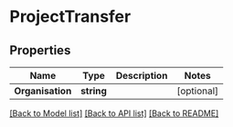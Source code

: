 # ProjectTransfer

## Properties
Name | Type | Description | Notes
------------ | ------------- | ------------- | -------------
**Organisation** | **string** |  | [optional] 

[[Back to Model list]](../README.md#documentation-for-models) [[Back to API list]](../README.md#documentation-for-api-endpoints) [[Back to README]](../README.md)


